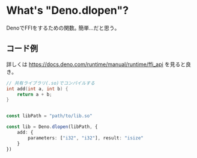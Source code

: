# What's "Deno.dlopen"?
DenoでFFIをするための関数｡
簡単...だと思う｡

## コード例

詳しくは
https://docs.deno.com/runtime/manual/runtime/ffi_api
を見ると良き｡

```c
// 共有ライブラリ(.so)でコンパイルする
int add(int a, int b) {  
    return a + b;  
}

```

```typescript

const libPath = "path/to/lib.so"

const lib = Deno.dlopen(libPath, {
	add: {
		parameters: ["i32", "i32"], result: "isize"
	}
})

```